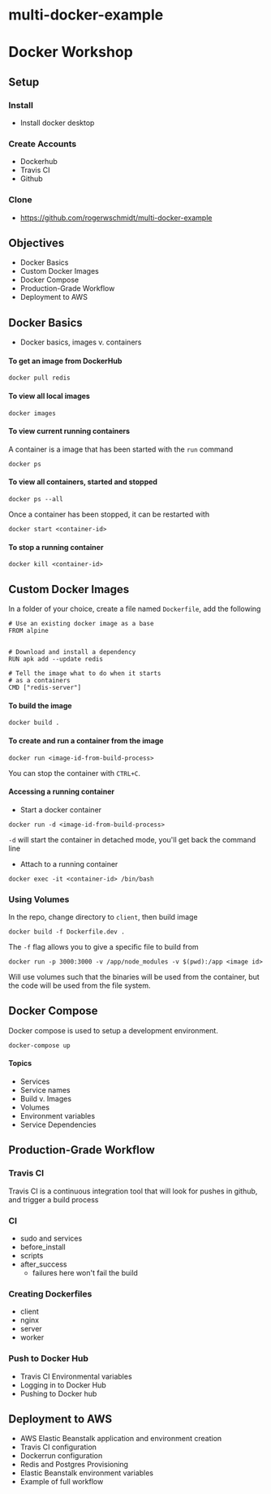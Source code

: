 # multi-docker-example

# Docker Workshop

## Setup

### Install
* Install docker desktop

### Create Accounts
* Dockerhub 
* Travis CI
* Github

### Clone 
* https://github.com/rogerwschmidt/multi-docker-example


## Objectives
* Docker Basics
* Custom Docker Images
* Docker Compose
* Production-Grade Workflow
* Deployment to AWS


## Docker Basics
* Docker basics, images v. containers

#### To get an image from DockerHub
`docker pull redis`

#### To view all local images
`docker images`

#### To view current running containers
A container is a image that has been started with the `run` command

`docker ps`

#### To view all containers, started and stopped

`docker ps --all`

Once a container has been stopped, it can be restarted with 

`docker start <container-id>`

#### To stop a running container

`docker kill <container-id>`

## Custom Docker Images

In a folder of your choice, create a file named `Dockerfile`, add the following

```
# Use an existing docker image as a base
FROM alpine


# Download and install a dependency
RUN apk add --update redis

# Tell the image what to do when it starts
# as a containers
CMD ["redis-server"]
```

#### To build the image
`docker build .`

#### To create and run a container from the image
`docker run <image-id-from-build-process>`

You can stop the container with `CTRL+C`.

#### Accessing a running container
* Start a docker container 

`docker run -d <image-id-from-build-process>`

`-d` will start the container in detached mode, you'll get back the command line

* Attach to a running container

`docker exec -it <container-id> /bin/bash`

### Using Volumes

In the repo, change directory to `client`, then build image

`docker build -f Dockerfile.dev .`

The `-f` flag allows you to give a specific file to build from

`docker run -p 3000:3000 -v /app/node_modules -v $(pwd):/app <image id>`

Will use volumes such that the binaries will be used from the container, but the code will be used from the file system.

## Docker Compose

Docker compose is used to setup a development environment.

`docker-compose up`

#### Topics
* Services
* Service names
* Build v. Images
* Volumes
* Environment variables
* Service Dependencies

## Production-Grade Workflow

### Travis CI

Travis CI is a continuous integration tool that will look for pushes in github, and trigger a build process

### CI
* sudo and services
* before_install
* scripts
* after_success
  * failures here won't fail the build

### Creating Dockerfiles
* client
* nginx
* server
* worker


### Push to Docker Hub
* Travis CI Environmental variables
* Logging in to Docker Hub
* Pushing to Docker hub

## Deployment to AWS

* AWS Elastic Beanstalk application and environment creation
* Travis CI configuration
* Dockerrun configuration
* Redis and Postgres Provisioning
* Elastic Beanstalk environment variables
* Example of full workflow

